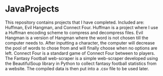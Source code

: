 # JavaProjects

This repository contains projects that I have completed. Included are: Huffman, Evil Hangman, and Connect Four. Huffman is a project where I use a Huffman encoding scheme to compress and decompress files. Evil Hangman is a version of Hangman where the word is not chosen till the computer needs to. After inputting a character, the computer will decrease the pool of words to chose from and will finally choose when no options are left. Connect Four is a standard game of Connect Four between to players. The Fantasy Football web-scraper is a simple web-scraper developed using the BeautifulSoup library in Python to collect fantasy football statistics from a website. The compiled data is then put into a .csv file to be used later. 
